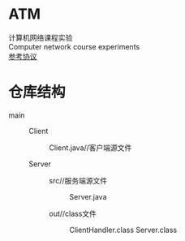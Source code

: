 # ATM
计算机网络课程实验  
Computer network course experiments    
[参考协议](https://shimo.im/docs/d1hLMvSAfjJ7uq9l)  

# 仓库结构
main  
<figure>
   Client  
   <figure>
      Client.java//客户端源文件  
   </figure>
   Server  
   <figure>
      src//服务端源文件  
      <figure>
         Server.java  
      </figure>
      out//class文件  
      <figure>
         ClientHandler.class  
         Server.class  
      </figure>
   </figure>
</figure>
